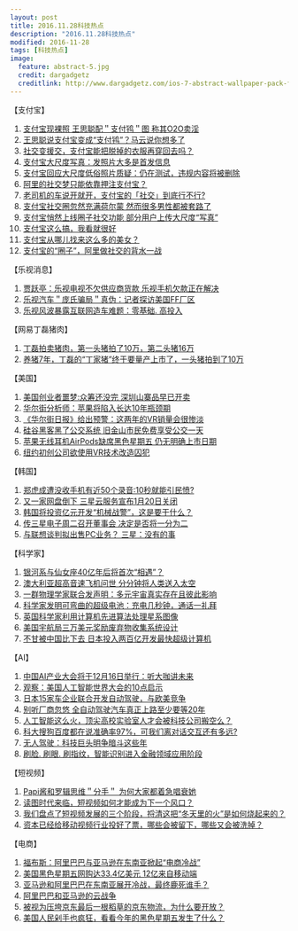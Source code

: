 ```yaml
---
layout: post
title: 2016.11.28科技热点
description: "2016.11.28科技热点"
modified: 2016-11-28
tags: [科技热点]
image:
  feature: abstract-5.jpg
  credit: dargadgetz
  creditlink: http://www.dargadgetz.com/ios-7-abstract-wallpaper-pack-for-iphone-5-and-ipod-touch-retina/
---
```


【支付宝】

1. [支付宝现裸照 王思聪配＂支付鸨＂图 称其O2O卖淫](http://tech.163.com/16/1128/08/C6UP79C400097U7R.html)
2. [王思聪说支付宝变成“支付鸨”？马云说你想多了](http://dy.163.com/v2/article/detail/C6VIB4FA05118BVB.html)
3. [社交变援交，支付宝能把脱掉的衣服再穿回去吗？](http://tech.163.com/16/1128/09/C6URIU1E00097U7R.html) 
4. [支付宝大尺度写真：发照片大多是首发信息](http://tech.163.com/16/1127/21/C6TIIKQN00097U7R.html) 
5. [支付宝回应大尺度低俗照片质疑：仍在测试，违规内容将被删除](http://tech.qq.com/a/20161128/024528.htm)
6. [阿里的社交梦只能依靠押注支付宝？](http://tech.qq.com/a/20161128/002629.htm) 
7. [老司机的车说开就开，支付宝的「社交」到底行不行? ](https://www.huxiu.com/article/172347/1.html) 
8. [支付宝社交圈忽然充满荷尔蒙 然而很多男性都被套路了 ](http://tech.qq.com/a/20161127/015161.htm)
9. [支付宝悄然上线圈子社交功能 部分用户上传大尺度“写真”](http://tech.qq.com/a/20161127/009017.html)
10. [支付宝这么搞，我看就很好](https://www.huxiu.com/article/172412.html)
11. [支付宝从哪儿找来这么多的美女？](https://www.huxiu.com/article/172377.html)
12. [支付宝的“圈子”，阿里做社交的背水一战](https://www.huxiu.com/article/172380.html)

【乐视消息】

1. [贾跃亭：乐视电视不欠供应商货款 乐视手机欠款正在解决](https://tech.qq.com/a/20161128/004306.html)
2. [乐视汽车＂庞氏骗局＂真伪：记者探访美国FF厂区](https://tech.163.com/16/1128/17/C6VOGCLQ00097U7R.html)
3. [乐视风波暴露互联网造车难题：零基础. 高投入](https://tech.qq.com/a/20161128/002662.html)

【网易丁磊猪肉】

1. [丁磊拍卖猪肉，第一头猪拍了10万，第二头猪16万](https://tech.qq.com/a/20161128/018526.html)
2. [养猪7年，丁磊的“丁家猪”终于要量产上市了，一头猪拍到了10万 ](https://www.huxiu.com/article/165865/1.html)


【美国】

1. [美国创业者噩梦:众筹还没完 深圳山寨品早已开卖 ](https://tech.163.com/16/1128/11/C6V3BG2U00097U7R.html)
2. [华尔街分析师：苹果将陷入长达10年瓶颈期 ](https://tech.qq.com/a/20161128/024646.html)
3. [《华尔街日报》给出预警：这两年的VR销量会很惨淡](https://tech.qq.com/a/20161128/019375.html)
4. [硅谷黑客黑了公交系统 旧金山市民免费享受公交一天](https://tech.qq.com/a/20161128/017094.html)
5. [苹果无线耳机AirPods缺席黑色星期五 仍无明确上市日期](https://tech.qq.com/a/20161128/018339.html)
6. [纽约初创公司欲使用VR技术改造囚犯 ](https://tech.qq.com/a/20161127/013896.html)

【韩国】

1. [郑虎成遭没收手机有近50个录音:10秒就能引民愤? 
 ](https://tech.163.com/16/1128/09/C6UST5S200097U7S.html)
2. [又一家网盘倒下 三星云服务宣布1月20日关闭 
 ](https://tech.qq.com/a/20161128/031034.html)
3. [韩国将投资亿元开发“机械战警”，这是要干什么？
  ](https://tech.qq.com/a/20161128/024432.html)
4. [传三星电子周二召开董事会 决定是否将一分为二 
 ](https://tech.qq.com/a/20161128/016260.html)
5. [与联想谈判拟出售PC业务？ 三星：没有的事 
 ](https://tech.qq.com/a/20161128/003024.html)

【科学家】

1. [银河系与仙女座40亿年后将首次“相遇”？ 
 ](https://tech.163.com/16/1128/15/C6VJ5OTA00097U81.html)
2. [澳大利亚超高音速飞机问世 分分钟将人类送入太空 
 ](https://tech.qq.com/a/20161128/003116.html)
3. [一群物理学家联合发声明：多元宇宙真实存在且彼此影响
  ](https://tech.qq.com/a/20161128/003162.html)
4. [科学家发明可弯曲的超级电池：充电几秒钟，通话一礼拜
  ](https://tech.qq.com/a/20161127/001776.html)
5. [英国科学家利用计算机先进算法处理星系图像 
 ](https://tech.qq.com/a/20161128/004260.html)
6. [美国宇航局三万美元奖励废弃物收集系统设计 
 ](https://tech.qq.com/a/20161128/004104.html)
7. [不甘被中国比下去 日本投入两百亿开发最快超级计算机 
 ](https://tech.qq.com/a/20161127/004482.html)

【AI】

1. [中国AI产业大会将于12月16日举行：听大咖讲未来
  ](https://tech.163.com/16/1128/17/C6VNMU0O00097U80.html)
2. [观察：美国人工智能世界大会的10点启示
  ](https://dy.163.com/v2/article/detail/C6VGTNOF0511BR4L.html)
3. [日本15家车企业联合开发自动驾驶，与欧美竞争](https://dy.163.com/v2/article/detail/C6VCOLGU05119734.html)
4. [别听厂商忽悠 全自动驾驶汽车真正上路至少要等20年](https://tech.qq.com/a/20161128/003581.html)
5. [人工智能这么火，顶尖高校实验室人才会被科技公司搬空么？ 
 ](https://tech.qq.com/a/20161128/007575.html)
6. [科大搜狗百度都在说准确率97%，可我们离对话交互还有多远? ](https://www.huxiu.com/article/172357.html)
7. [无人驾驶：科技巨头明争暗斗这些年 
  ](https://www.huxiu.com/article/172315.html)
8. [刷脸. 刷眼. 刷指纹，智能识别进入金融领域应用阶段
   ](https://www.huxiu.com/article/172345.html)

【短视频】

1. [Papi酱和罗辑思维＂分手＂ 为何大家都着急唱衰她
  ](https://tech.163.com/16/1128/14/C6VF79NN00097U7R.html)
2. [读图时代来临，短视频如何才能成为下一个风口？](
 http://dy.163.com/v2/article/detail/C6V7E7RG05119UK1.html)
3. [我们盘点了短视频发展的三个阶段，捋清这把“冬天里的火”是如何烧起来的？
   ](https://www.huxiu.com/article/172329.html)
4. [资本已经给移动视频行业投好了票，哪些会被留下，哪些又会被洗掉？   ](https://www.huxiu.com/article/172327.html)

【电商】

1. [福布斯：阿里巴巴与亚马逊在东南亚掀起“电商冷战”](
 http://tech.qq.com/a/20161128/026938.html)
2. [美国黑色星期五网购达33.4亿美元 12亿来自移动端 ](
http://tech.qq.com/a/20161127/005282.html)
3. [亚马逊和阿里巴巴在东南亚展开冷战，最终鹿死谁手？
   ](https://www.huxiu.com/article/172474.html)
4. [阿里巴巴和亚马逊的云战争 
  ](https://www.huxiu.com/article/172416.html)
5. [被视为压垮京东最后一根稻草的京东物流，为什么要开放？
   ](https://www.huxiu.com/article/172338.html)
6. [美国人民剁手也疯狂，看看今年的黑色星期五发生了什么？ 
  ](https://www.huxiu.com/article/172339.html)
